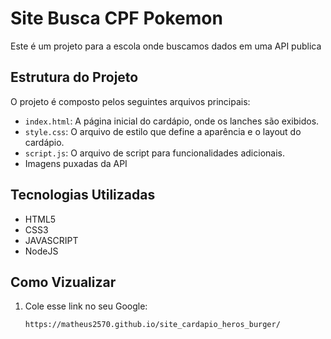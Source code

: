 # Site Busca CPF Pokemon

Este é um projeto para a escola onde buscamos dados em uma API publica

## Estrutura do Projeto

O projeto é composto pelos seguintes arquivos principais:

- `index.html`: A página inicial do cardápio, onde os lanches são exibidos.
- `style.css`: O arquivo de estilo que define a aparência e o layout do cardápio.
- `script.js`:  O arquivo de script para funcionalidades adicionais.
- Imagens puxadas da API

## Tecnologias Utilizadas

- HTML5
- CSS3
- JAVASCRIPT
- NodeJS

## Como Vizualizar

1. Cole esse link no seu Google:
   ```bash
   https://matheus2570.github.io/site_cardapio_heros_burger/
